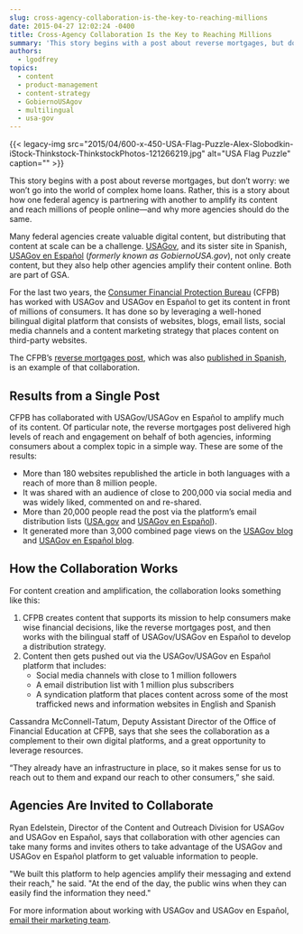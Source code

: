 ```yaml
---
slug: cross-agency-collaboration-is-the-key-to-reaching-millions
date: 2015-04-27 12:02:24 -0400
title: Cross-Agency Collaboration Is the Key to Reaching Millions
summary: 'This story begins with a post about reverse mortgages, but don’t worry: we won’t go into the world of complex home loans. Rather, this is a story about how one federal agency is partnering with another to amplify its content and reach millions of people online&mdash;and why more agencies should do the same. Many federal'
authors:
  - lgodfrey
topics:
  - content
  - product-management
  - content-strategy
  - GobiernoUSAgov
  - multilingual
  - usa-gov
---
```


{{< legacy-img src="2015/04/600-x-450-USA-Flag-Puzzle-Alex-Slobodkin-iStock-Thinkstock-ThinkstockPhotos-121266219.jpg" alt="USA Flag Puzzle" caption="" >}} 

This story begins with a post about reverse mortgages, but don’t worry: we won’t go into the world of complex home loans. Rather, this is a story about how one federal agency is partnering with another to amplify its content and reach millions of people online—and why more agencies should do the same.

Many federal agencies create valuable digital content, but distributing that content at scale can be a challenge. [USAGov](http://www.usa.gov/), and its sister site in Spanish, [USAGov en Espa&#241;ol](https://www.usa.gov/espanol/) (_formerly known as GobiernoUSA.gov_), not only create content, but they also help other agencies amplify their content online. Both are part of GSA.

For the last two years, the [Consumer Financial Protection Bureau](http://www.consumerfinance.gov/) (CFPB) has worked with USAGov and USAGov en Espa&#241;ol to get its content in front of millions of consumers. It has done so by leveraging a well-honed bilingual digital platform that consists of websites, blogs, email lists, social media channels and a content marketing strategy that places content on third-party websites.

The CFPB’s [reverse mortgages post](http://blog.usa.gov/post/105357480782/updated-reverse-mortgage-guide-two-things-you), which was also [published in Spanish](http://blog.gobiernousa.gov/post/105357362384/guia-actualizada-de-hipotecas-inversas-dos-cosas), is an example of that collaboration.

## Results from a Single Post

CFPB has collaborated with USAGov/USAGov en Espa&#241;ol to amplify much of its content. Of particular note, the reverse mortgages post delivered high levels of reach and engagement on behalf of both agencies, informing consumers about a complex topic in a simple way. These are some of the results:

  * More than 180 websites republished the article in both languages with a reach of more than 8 million people.
  * It was shared with an audience of close to 200,000 via social media and was widely liked, commented on and re-shared.
  * More than 20,000 people read the post via the platform’s email distribution lists ([USA.gov](https://public.govdelivery.com/accounts/USAGOV/subscriber/new) and [USAGov en Espa&#241;ol](https://public.govdelivery.com/accounts/GOBIERNOUSA/subscriber/new)).
  * It generated more than 3,000 combined page views on the [USAGov blog](http://blog.usa.gov/) and [USAGov en Espa&#241;ol blog](http://blog.gobiernousa.gov/).

## How the Collaboration Works

For content creation and amplification, the collaboration looks something like this:

  1. CFPB creates content that supports its mission to help consumers make wise financial decisions, like the reverse mortgages post, and then works with the bilingual staff of USAGov/USAGov en Espa&#241;ol to develop a distribution strategy.
  2. Content then gets pushed out via the USAGov/USAGov en Espa&#241;ol platform that includes: 
      * Social media channels with close to 1 million followers
      * A email distribution list with 1 million plus subscribers
      * A syndication platform that places content across some of the most trafficked news and information websites in English and Spanish

Cassandra McConnell-Tatum, Deputy Assistant Director of the Office of Financial Education at CFPB, says that she sees the collaboration as a complement to their own digital platforms, and a great opportunity to leverage resources.

“They already have an infrastructure in place, so it makes sense for us to reach out to them and expand our reach to other consumers,” she said.

## Agencies Are Invited to Collaborate

Ryan Edelstein, Director of the Content and Outreach Division for USAGov and USAGov en Espa&#241;ol, says that collaboration with other agencies can take many forms and invites others to take advantage of the USAGov and USAGov en Espa&#241;ol platform to get valuable information to people.

"We built this platform to help agencies amplify their messaging and extend their reach," he said. "At the end of the day, the public wins when they can easily find the information they need." 

For more information about working with USAGov and USAGov en Espa&#241;ol, [email their marketing team](mailto:usapartnerships@gsa.gov). 
